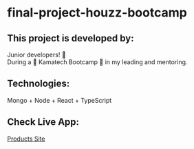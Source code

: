 # final-project-houzz-bootcamp


## This project is developed by: 
Junior developers! 🥇\
During a 🎉 Kamatech Bootcamp 🎉 in my leading and mentoring.

## Technologies:
Mongo + Node + React + TypeScript

## Check Live App:
[Products Site](https://final-project-houzz-bootcamp.herokuapp.com/)
